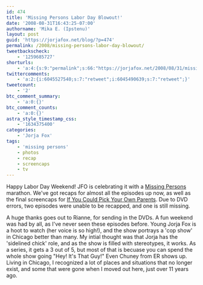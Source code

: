 ```yaml
---
id: 474
title: 'Missing Persons Labor Day Blowout!'
date: '2008-08-31T16:43:25-07:00'
authorname: 'Mika E. (Ipstenu)'
layout: post
guid: 'https://jorjafox.net/blog/?p=474'
permalink: /2008/missing-persons-labor-day-blowout/
tweetbackscheck:
    - '1259685727'
shorturls:
    - 'a:4:{s:9:"permalink";s:66:"https://jorjafox.net/2008/08/31/missing-persons-labor-day-blowout/";s:7:"tinyurl";s:25:"http://tinyurl.com/mp23sy";s:4:"isgd";s:18:"http://is.gd/53dk6";s:5:"bitly";s:20:"http://bit.ly/75LkQu";}'
twittercomments:
    - 'a:2:{i:6045527540;s:7:"retweet";i:6045490639;s:7:"retweet";}'
tweetcount:
    - '2'
btc_comment_summary:
    - 'a:0:{}'
btc_comment_counts:
    - 'a:0:{}'
astra_style_timestamp_css:
    - '1634375400'
categories:
    - 'Jorja Fox'
tags:
    - 'missing persons'
    - photos
    - recap
    - screencaps
    - tv
---
```


Happy Labor Day Weekend!  JFO is celebrating it with a <a href="https://jorjafox.net/wiki/Missing_Persons">Missing Persons</a> marathon.  We've got recaps for almost all the episodes up now, as well as the final screencaps for <a href="https://jorjafox.net/gallery/tv/missingpersons/parents">If You Could Pick Your Own Parents</a>.  Due to DVD errors, two episodes were unable to be recapped, and one is still missing.

A huge thanks  goes out to Rianne, for sending in the DVDs. A fun weekend was had by all, as I've never seen these episodes before.  Young Jorja Fox is a hoot to watch (her voice is so high!), and the show portrays a 'cop show' in Chicago better than many.  My intial thought was that Jorja has the 'sidelined chick' role, and as the show is filled with stereotypes, it works.  As a series, it gets a 3 out of 5, but most of that is becuase you can spend the whole show going "Hey! It's That Guy!" Even Chuney from ER shows up.  Living in Chicago, I recognized a lot of places and situations that no longer exist, and some that were gone when I moved out here, just over 11 years ago.
